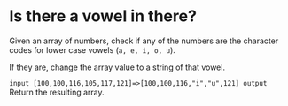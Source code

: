 # Is there a vowel in there?

Given an array of numbers, check if any of the numbers are the character codes for lower case vowels (`a, e, i, o, u`).

If they are, change the array value to a string of that vowel.

`input [100,100,116,105,117,121]=>[100,100,116,"i","u",121] output` Return the resulting array.

